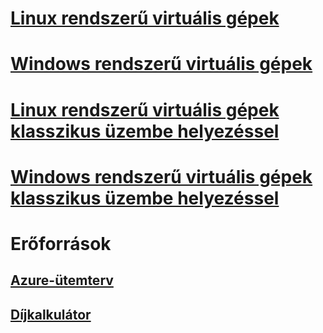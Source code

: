 # [Linux rendszerű virtuális gépek](linux/overview.md)
# [Windows rendszerű virtuális gépek](windows/overview.md)
# [Linux rendszerű virtuális gépek klasszikus üzembe helyezéssel](linux/overview.md?toc=%2fazure%2fvirtual-machines%2flinux%2fclassic%2ftoc.json)
# [Windows rendszerű virtuális gépek klasszikus üzembe helyezéssel](windows/overview.md?toc=%2fazure%2fvirtual-machines%2fwindows%2fclassic%2ftoc.json)

# Erőforrások
## [Azure-ütemterv](https://azure.microsoft.com/roadmap/?category=compute)
## [Díjkalkulátor](https://azure.microsoft.com/pricing/calculator/)
